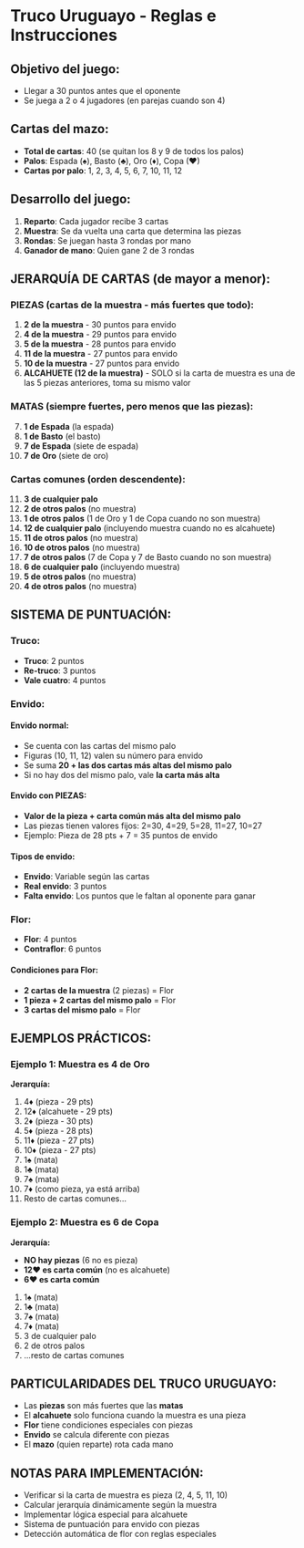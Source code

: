 # Truco Uruguayo - Reglas e Instrucciones

## **Objetivo del juego:**

- Llegar a 30 puntos antes que el oponente
- Se juega a 2 o 4 jugadores (en parejas cuando son 4)

## **Cartas del mazo:**

- **Total de cartas**: 40 (se quitan los 8 y 9 de todos los palos)
- **Palos**: Espada (♠), Basto (♣), Oro (♦), Copa (♥)
- **Cartas por palo**: 1, 2, 3, 4, 5, 6, 7, 10, 11, 12

## **Desarrollo del juego:**

1. **Reparto**: Cada jugador recibe 3 cartas
2. **Muestra**: Se da vuelta una carta que determina las piezas
3. **Rondas**: Se juegan hasta 3 rondas por mano
4. **Ganador de mano**: Quien gane 2 de 3 rondas

## **JERARQUÍA DE CARTAS (de mayor a menor):**

### **PIEZAS (cartas de la muestra - más fuertes que todo):**

1. **2 de la muestra** - 30 puntos para envido
2. **4 de la muestra** - 29 puntos para envido
3. **5 de la muestra** - 28 puntos para envido
4. **11 de la muestra** - 27 puntos para envido
5. **10 de la muestra** - 27 puntos para envido
6. **ALCAHUETE (12 de la muestra)** - SOLO si la carta de muestra es una de las 5 piezas anteriores, toma su mismo valor

### **MATAS (siempre fuertes, pero menos que las piezas):**

7. **1 de Espada** (la espada)
8. **1 de Basto** (el basto)
9. **7 de Espada** (siete de espada)
10. **7 de Oro** (siete de oro)

### **Cartas comunes (orden descendente):**

11. **3 de cualquier palo**
12. **2 de otros palos** (no muestra)
13. **1 de otros palos** (1 de Oro y 1 de Copa cuando no son muestra)
14. **12 de cualquier palo** (incluyendo muestra cuando no es alcahuete)
15. **11 de otros palos** (no muestra)
16. **10 de otros palos** (no muestra)
17. **7 de otros palos** (7 de Copa y 7 de Basto cuando no son muestra)
18. **6 de cualquier palo** (incluyendo muestra)
19. **5 de otros palos** (no muestra)
20. **4 de otros palos** (no muestra)

## **SISTEMA DE PUNTUACIÓN:**

### **Truco:**

- **Truco**: 2 puntos
- **Re-truco**: 3 puntos
- **Vale cuatro**: 4 puntos

### **Envido:**

#### **Envido normal:**

- Se cuenta con las cartas del mismo palo
- Figuras (10, 11, 12) valen su número para envido
- Se suma **20 + las dos cartas más altas del mismo palo**
- Si no hay dos del mismo palo, vale **la carta más alta**

#### **Envido con PIEZAS:**

- **Valor de la pieza + carta común más alta del mismo palo**
- Las piezas tienen valores fijos: 2=30, 4=29, 5=28, 11=27, 10=27
- Ejemplo: Pieza de 28 pts + 7 = 35 puntos de envido

#### **Tipos de envido:**

- **Envido**: Variable según las cartas
- **Real envido**: 3 puntos
- **Falta envido**: Los puntos que le faltan al oponente para ganar

### **Flor:**

- **Flor**: 4 puntos
- **Contraflor**: 6 puntos

#### **Condiciones para Flor:**

- **2 cartas de la muestra** (2 piezas) = Flor
- **1 pieza + 2 cartas del mismo palo** = Flor
- **3 cartas del mismo palo** = Flor

## **EJEMPLOS PRÁCTICOS:**

### **Ejemplo 1: Muestra es 4 de Oro**

**Jerarquía:**

1. 4♦ (pieza - 29 pts)
2. 12♦ (alcahuete - 29 pts)
3. 2♦ (pieza - 30 pts)
4. 5♦ (pieza - 28 pts)
5. 11♦ (pieza - 27 pts)
6. 10♦ (pieza - 27 pts)
7. 1♠ (mata)
8. 1♣ (mata)
9. 7♠ (mata)
10. 7♦ (como pieza, ya está arriba)
11. Resto de cartas comunes...

### **Ejemplo 2: Muestra es 6 de Copa**

**Jerarquía:**

- **NO hay piezas** (6 no es pieza)
- **12♥ es carta común** (no es alcahuete)
- **6♥ es carta común**

1. 1♠ (mata)
2. 1♣ (mata)
3. 7♠ (mata)
4. 7♦ (mata)
5. 3 de cualquier palo
6. 2 de otros palos
7. ...resto de cartas comunes

## **PARTICULARIDADES DEL TRUCO URUGUAYO:**

- Las **piezas** son más fuertes que las **matas**
- El **alcahuete** solo funciona cuando la muestra es una pieza
- **Flor** tiene condiciones especiales con piezas
- **Envido** se calcula diferente con piezas
- El **mazo** (quien reparte) rota cada mano

## **NOTAS PARA IMPLEMENTACIÓN:**

- Verificar si la carta de muestra es pieza (2, 4, 5, 11, 10)
- Calcular jerarquía dinámicamente según la muestra
- Implementar lógica especial para alcahuete
- Sistema de puntuación para envido con piezas
- Detección automática de flor con reglas especiales
